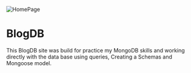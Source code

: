 

![HomePage](https://user-images.githubusercontent.com/69619783/201054162-98fe0d2c-4351-4b38-83f7-ff921eb88d58.jpg)


# BlogDB

This BlogDB site was build for practice my MongoDB skills and working directly with the data base using queries, Creating a Schemas and Mongoose model.
